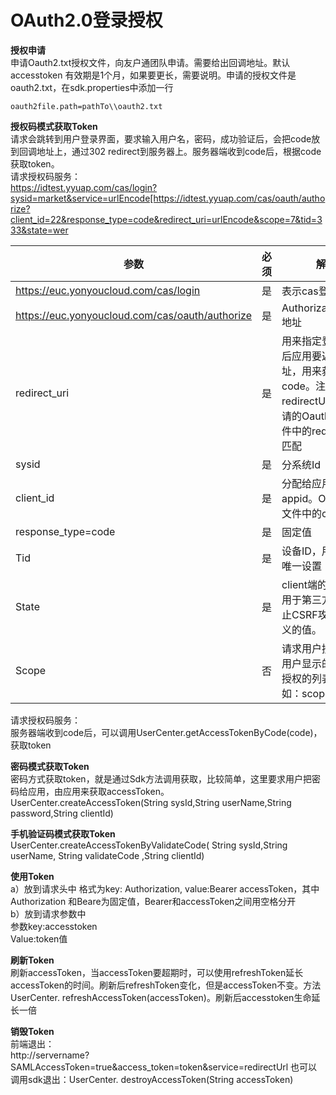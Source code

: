 # OAuth2.0登录授权

**授权申请**  
申请Oauth2.txt授权文件，向友户通团队申请。需要给出回调地址。默认accesstoken 有效期是1个月，如果要更长，需要说明。申请的授权文件是oauth2.txt，在sdk.properties中添加一行 

    oauth2file.path=pathTo\\oauth2.txt

**授权码模式获取Token**  
请求会跳转到用户登录界面，要求输入用户名，密码，成功验证后，会把code放到回调地址上，通过302 redirect到服务器上。服务器端收到code后，根据code获取token。  
请求授权码服务：  
https://idtest.yyuap.com/cas/login?sysid=market&service=urlEncode[https://idtest.yyuap.com/cas/oauth/authorize?client_id=22&response_type=code&redirect_uri=urlEncode&scope=7&tid=333&state=wer

| 参数| 必须 | 解释 |
| -- | -- | -- |
| https://euc.yonyoucloud.com/cas/login | 是 | 表示cas登录地址|
| https://euc.yonyoucloud.com/cas/oauth/authorize|是 | AuthorizationCode地址|
|redirect_uri | 是 |用来指定登录成功后应用要返回的地址，用来获取code。注意这里的redirectUrl要和申请的Oauth2.txt文件中的redirectUrl匹配 |
| sysid | 是 | 分系统Id |
| client_id|是 | 分配给应用的appid。Oauth2.txt文件中的client_id |
| response_type=code |是 | 固定值 |
| Tid | 是 | 设备ID，用来区分唯一设置|
| State | 是| client端的状态值。用于第三方应用防止CSRF攻击，自定义的值。 |
| Scope | 否| 请求用户授权时向用户显示的可进行授权的列表。例如：scope=7 |

请求授权码服务：  
服务器端收到code后，可以调用UserCenter.getAccessTokenByCode(code)，获取token

**密码模式获取Token**  
密码方式获取token，就是通过Sdk方法调用获取，比较简单，这里要求用户把密码给应用，由应用来获取accessToken。  
UserCenter.createAccessToken(String sysId,String userName,String password,String clientId)

**手机验证码模式获取Token**  
UserCenter.createAccessTokenByValidateCode( String sysId,String userName, String validateCode ,String clientId) 

**使用Token**  
a）放到请求头中
格式为key: Authorization, value:Bearer accessToken，其中Authorization 和Beare为固定值，Bearer和accessToken之间用空格分开  
b）放到请求参数中  
参数key:accesstoken  
Value:token值

**刷新Token**  
刷新accessToken，当accessToken要超期时，可以使用refreshToken延长accessToken的时间。刷新后refreshToken变化，但是accessToken不变。方法UserCenter. refreshAccessToken(accessToken)。刷新后accesstoken生命延长一倍
 
**销毁Token**  
前端退出：  
http://servername?SAMLAccessToken=true&access_token=token&service=redirectUrl
也可以调用sdk退出：UserCenter. destroyAccessToken(String accessToken)

